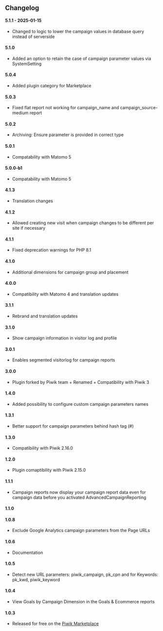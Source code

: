 ## Changelog

#### 5.1.1 - 2025-01-15
- Changed to logic to lower the campaign values in database query instead of serverside 

#### 5.1.0
- Added an option to retain the case of campaign parameter values via SystemSetting

#### 5.0.4
- Added plugin category for Marketplace

#### 5.0.3 
- Fixed flat report not working for campaign_name and campaign_source-medium report

#### 5.0.2
- Archiving: Ensure parameter is provided in correct type

#### 5.0.1 
- Compatability with Matomo 5

#### 5.0.0-b1
- Compatability with Matomo 5

#### 4.1.3
- Translation changes

#### 4.1.2
- Allowed creating new visit when campaign changes to be different per site if necessary

#### 4.1.1
- Fixed deprecation warnings for PHP 8.1

#### 4.1.0
- Additional dimensions for campaign group and placement

#### 4.0.0
- Compatibility with Matomo 4 and translation updates

#### 3.1.1
- Rebrand and translation updates

#### 3.1.0
- Show campaign information in visitor log and profile

#### 3.0.1
- Enables segmented visitorlog for campaign reports

#### 3.0.0
- Plugin forked by Piwik team + Renamed + Compatibility with Piwik 3

#### 1.4.0 
- Added possibility to configure custom campaign parameters names

#### 1.3.1 
- Better support for campaign parameters behind hash tag (#)

#### 1.3.0 
- Compatibility with Piwik 2.16.0

#### 1.2.0
- Plugin comaptibility with Piwik 2.15.0

#### 1.1.1
- Campaign reports now display your campaign report data even for campaign data before you activated AdvancedCampaignReporting

#### 1.1.0

#### 1.0.8 
- Exclude Google Analytics campaign parameters from the Page URLs

#### 1.0.6 
- Documentation

#### 1.0.5 
- Detect new URL parameters: piwik_campaign, pk_cpn and for Keywords: pk_kwd, piwik_keyword

#### 1.0.4
- View Goals by Campaign Dimension in the Goals & Ecommerce reports

#### 1.0.3
- Released for free on the [Piwik Marketplace](http://plugins.piwik.org/)